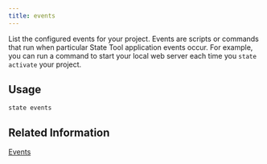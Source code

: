 ```yaml
---
title: events
---
```


List the configured events for your project.<!--more--> Events are scripts or commands that run when particular State Tool application events occur. For example, you can run a command to start your local web server each time you `state activate` your project.

## Usage 

```text
state events
```

## Related Information

[Events](/state/start#events)